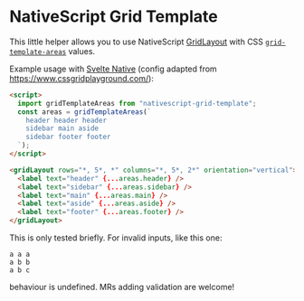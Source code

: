 # NativeScript Grid Template

This little helper allows you to use NativeScript [GridLayout][] with CSS [`grid-template-areas`][css] values.

Example usage with [Svelte Native][] (config adapted from <https://www.cssgridplayground.com/>):

```html
<script>
  import gridTemplateAreas from "nativescript-grid-template";
  const areas = gridTemplateAreas(`
    header header header
    sidebar main aside
    sidebar footer footer
  `);
</script>

<gridLayout rows="*, 5*, *" columns="*, 5*, 2*" orientation="vertical">
  <label text="header" {...areas.header} />
  <label text="sidebar" {...areas.sidebar} />
  <label text="main" {...areas.main} />
  <label text="aside" {...areas.aside} />
  <label text="footer" {...areas.footer} />
</gridLayout>
```

This is only tested briefly. For invalid inputs, like this one:

```
a a a
a b b
a b c
```

behaviour is undefined. MRs adding validation are welcome!

[GridLayout]: https://docs.nativescript.org/ui/layouts/layout-containers#gridlayout
[css]: https://developer.mozilla.org/en-US/docs/Web/CSS/grid-template-areas
[Svelte Native]: https://svelte-native.technology/
